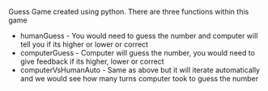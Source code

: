 Guess Game created using python. There are three functions within this game
- humanGuess - You would need to guess the number and computer will tell you if its higher or lower or correct
- computerGuess - Computer will guess the number, you would need to give feedback if its higher, lower or correct
- computerVsHumanAuto - Same as above but it will iterate automatically and we would see how many turns computer took to guess the number
